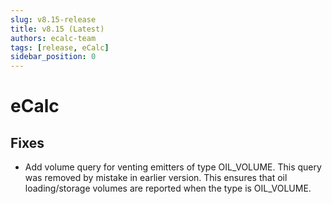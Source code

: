 ```yaml
---
slug: v8.15-release
title: v8.15 (Latest)
authors: ecalc-team
tags: [release, eCalc]
sidebar_position: 0
---
```


# eCalc

## Fixes

- Add volume query for venting emitters of type OIL_VOLUME. This query was removed by mistake in earlier version. This ensures that oil loading/storage volumes are reported when the type is OIL_VOLUME.

